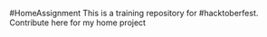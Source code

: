 #HomeAssignment
This is a training repository for #hacktoberfest. 
Contribute here for my home project
